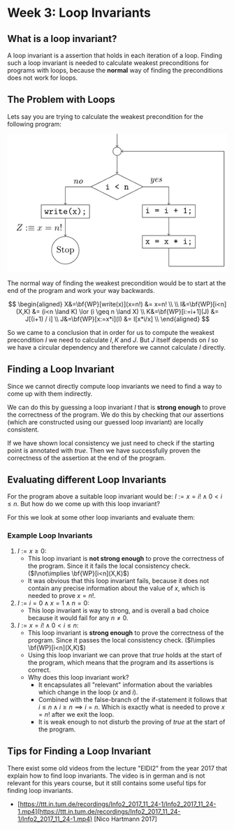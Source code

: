 # Week 3: Loop Invariants

## What is a loop invariant?

A loop invariant is a assertion that holds in each iteration of a loop. Finding such a loop invariant is needed to calculate weakest preconditions for programs with loops, because the **normal** way of finding the preconditions does not work for loops.

## The Problem with Loops

Lets say you are trying to calculate the weakest precondition for the following program:

![Program with loop](material/w03/images/program_with_loop.png)

The normal way of finding the weakest precondition would be to start at the end of the program and work your way backwards.

$$
\begin{aligned}
X&=\bf{WP}[write(x)](x=n!) &= x=n! \\
\\
I&=\bf{WP}[i<n](X,K) &= (i<n \land K) \lor (i \geq n \land X) \\
K&=\bf{WP}[i:=i+1](J) &= J[(i+1) / i] \\
J&=\bf{WP}[x:=x*i](I) &= I[x*i/x] \\
\end{aligned}
$$

So we came to a conclusion that in order for us to compute the weakest precondition $I$ we need to calculate $I,K$ and $J$. But $J$ itself depends on $I$ so we have a circular dependency and therefore we cannot calculate $I$ directly.

## Finding a Loop Invariant

Since we cannot directly compute loop invariants we need to find a way to come up with them indirectly.

We can do this by guessing a loop invariant $I$ that is **strong enough** to prove the correctness of the program. We do this by checking that our assertions (which are constructed using our guessed loop invariant) are locally consistent.

If we have shown local consistency we just need to check if the starting point is annotated with $true$. Then we have successfully proven the correctness of the assertion at the end of the program.

## Evaluating different Loop Invariants

For the program above a suitable loop invariant would be: $I:= x=i! \land 0<i \leq n$. But how do we come up with this loop invariant?

For this we look at some other loop invariants and evaluate them:

### Example Loop Invariants

1. $I:= x\geq 0$:
   - This loop invariant is **not strong enough** to prove the correctness of the program. Since it it fails the local consistency check. ($I\not\implies \bf{WP}[i<n](X,K)$)
   - It was obvious that this loop invariant fails, because it does not contain any precise information about the value of $x$, which is needed to prove $x=n!$.
2. $I:= i=0\land x=1 \land n=0$:
   - This loop invariant is way to strong, and is overall a bad choice because it would fail for any $n\neq 0$.
3. $I:= x=i! \land 0<i \leq n$:
   - This loop invariant is **strong enough** to prove the correctness of the program. Since it passes the local consistency check. ($I\implies \bf{WP}[i<n](X,K)$)
   - Using this loop invariant we can prove that $true$ holds at the start of the program, which means that the program and its assertions is correct.
   - Why does this loop invariant work?
     - It encapsulates all "relevant" information about the variables which change in the loop ($x$ and $i$).
     - Combined with the false-branch of the if-statement it follows that $i\leq n \land i\geq n \implies i=n$. Which is exactly what is needed to prove $x=n!$ after we exit the loop.
     - It is weak enough to not disturb the proving of $true$ at the start of the program.

## Tips for Finding a Loop Invariant

There exist some old videos from the lecture "EIDI2" from the year 2017 that explain how to find loop invariants. The video is in german and is not relevant for this years course, but it still contains some useful tips for finding loop invariants.

- [https://ttt.in.tum.de/recordings/Info2_2017_11_24-1/Info2_2017_11_24-1.mp4](https://ttt.in.tum.de/recordings/Info2_2017_11_24-1/Info2_2017_11_24-1.mp4) [Nico Hartmann 2017]
